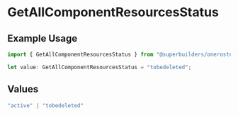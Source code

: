 # GetAllComponentResourcesStatus

## Example Usage

```typescript
import { GetAllComponentResourcesStatus } from "@superbuilders/oneroster/models/operations";

let value: GetAllComponentResourcesStatus = "tobedeleted";
```

## Values

```typescript
"active" | "tobedeleted"
```